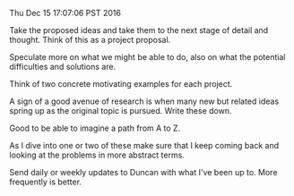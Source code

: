 Thu Dec 15 17:07:06 PST 2016

Take the proposed ideas and take them to the next stage of detail and
thought. Think of this as a project proposal.

Speculate more on what we might be able to do, also on what the potential
difficulties and solutions are.

Think of two concrete motivating examples for each project.

A sign of a good avenue of research is when many new but related ideas
spring up as the original topic is pursued. Write these down.

Good to be able to imagine a path from A to Z.

As I dive into one or two of these make sure that I keep coming back and
looking at the problems in more abstract terms.

Send daily or weekly updates to Duncan with what I've been up to. More
frequently is better.
